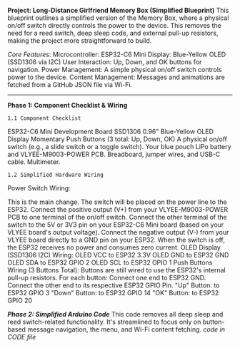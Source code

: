 **Project: Long-Distance Girlfriend Memory Box (Simplified Blueprint)**
This blueprint outlines a simplified version of the Memory Box, where a physical on/off switch directly controls the power to the device. This removes the need for a reed switch, deep sleep code, and external pull-up resistors, making the project more straightforward to build.

*Core Features*:
Microcontroller: ESP32-C6 Mini
Display: Blue-Yellow OLED (SSD1306 via I2C)
User Interaction: Up, Down, and OK buttons for navigation.
Power Management: A simple physical on/off switch controls power to the device.
Content Management: Messages and animations are fetched from a GitHub JSON file via Wi-Fi.
_________________________________________________________________________________________


**Phase 1: Component Checklist & Wiring**

    1.1 Component Checklist
ESP32-C6 Mini Development Board
SSD1306 0.96" Blue-Yellow OLED Display
Momentary Push Buttons (3 total: Up, Down, OK)
A physical on/off switch (e.g., a slide switch or a toggle switch).
Your blue pouch LiPo battery and VLYEE-M9003-POWER PCB.
Breadboard, jumper wires, and USB-C cable.
Multimeter.

    1.2 Simplified Hardware Wiring
Power Switch Wiring:

This is the main change. The switch will be placed on the power line to the ESP32.
Connect the positive output (V+) from your VLYEE-M9003-POWER PCB to one terminal of the on/off switch.
Connect the other terminal of the switch to the 5V or 3V3 pin on your ESP32-C6 Mini board (based on your VLYEE board's output voltage).
Connect the negative output (V-) from your VLYEE board directly to a GND pin on your ESP32.
When the switch is off, the ESP32 receives no power and consumes zero current.
OLED Display (SSD1306 I2C) Wiring:
OLED VCC to ESP32 3.3V
OLED GND to ESP32 GND
OLED SDA to ESP32 GPIO 2
OLED SCL to ESP32 GPIO 1
Push Buttons Wiring (3 Buttons Total):
Buttons are still wired to use the ESP32's internal pull-up resistors.
For each button:
Connect one end to ESP32 GND.
Connect the other end to its respective ESP32 GPIO Pin.
"Up" Button: to ESP32 GPIO 3
"Down" Button: to ESP32 GPIO 14
"OK" Button: to ESP32 GPIO 20

***Phase 2: Simplified Arduino Code***
This code removes all deep sleep and reed switch-related functionality. It's streamlined to focus only on button-based message navigation, the menu, and Wi-Fi content fetching.
*code in CODE file*
